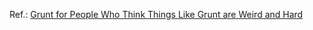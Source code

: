 Ref.: [Grunt for People Who Think Things Like Grunt are Weird and Hard](https://24ways.org/2013/grunt-is-not-weird-and-hard/)